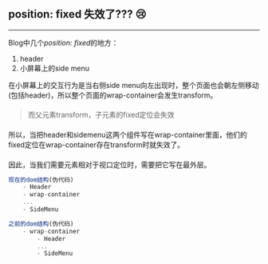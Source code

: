 ## position: fixed 失效了??? 😢
---

Blog中几个*position: fixed*的地方：

1.    header
2.    小屏幕上的side menu

在小屏幕上的交互行为是当右侧side menu向左出现时，整个页面也会朝左侧移动(包括header)，所以整个页面的wrap-container会发生transform。

####  

<blockquote>
    而父元素transform，子元素的fixed定位会失效
</blockquote>

  
####

所以，当把header和sidemenu这两个组件写在wrap-container里面，他们的fixed定位在wrap-container存在transform时就失效了。
  
####


因此，当我们需要元素相对于视口定位时，需要把它写在最外层。

```js
现在的dom结构(伪代码)
    - Header
    - wrap-container
    ...
    - SideMenu

之前的dom结构(伪代码)
    - wrap-container
        - Header
        ...
        - SideMenu

```

